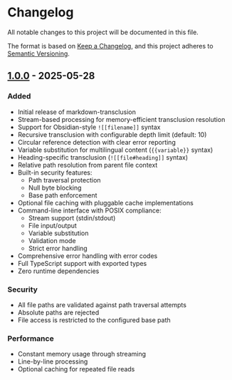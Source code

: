 # Changelog

All notable changes to this project will be documented in this file.

The format is based on [Keep a Changelog](https://keepachangelog.com/en/1.0.0/),
and this project adheres to [Semantic Versioning](https://semver.org/spec/v2.0.0.html).

## [1.0.0] - 2025-05-28

### Added
- Initial release of markdown-transclusion
- Stream-based processing for memory-efficient transclusion resolution
- Support for Obsidian-style `![[filename]]` syntax
- Recursive transclusion with configurable depth limit (default: 10)
- Circular reference detection with clear error reporting
- Variable substitution for multilingual content (`{{variable}}` syntax)
- Heading-specific transclusion (`![[file#heading]]` syntax)
- Relative path resolution from parent file context
- Built-in security features:
  - Path traversal protection
  - Null byte blocking
  - Base path enforcement
- Optional file caching with pluggable cache implementations
- Command-line interface with POSIX compliance:
  - Stream support (stdin/stdout)
  - File input/output
  - Variable substitution
  - Validation mode
  - Strict error handling
- Comprehensive error handling with error codes
- Full TypeScript support with exported types
- Zero runtime dependencies

### Security
- All file paths are validated against path traversal attempts
- Absolute paths are rejected
- File access is restricted to the configured base path

### Performance
- Constant memory usage through streaming
- Line-by-line processing
- Optional caching for repeated file reads

[1.0.0]: https://github.com/anthropics/markdown-transclusion/releases/tag/v1.0.0
